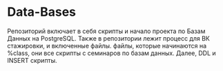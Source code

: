 # Data-Bases
Репозиторий включает в себя скрипты и начало проекта по Базам Данных на PostgreSQL. Также в репозитории лежит процесс для ВК стажировки, и включенные файлы. файлы, которые начинаются на %class, они все скрипты с семинаров по базам данных. 
Далее, DDL и INSERT скрипты.
